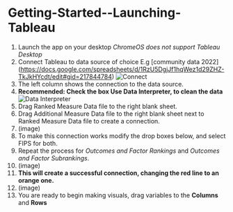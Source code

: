 # Getting-Started--Launching-Tableau
1. Launch the app on your desktop *ChromeOS does not support Tableau Desktop*
2. Connect Tableau to data source of choice E.g [community data 2022] (https://docs.google.com/spreadsheets/d/1RzU5DgjJf1hqWez1d29ZHZ-TkJkHYcdt/edit#gid=217844784)
 ![Connect](https://www.tutorialspoint.com/tableau/images/data_source_1.JPG)
4. The left column shows the connection to the data source.
5.  **Recommended: Check the box Use Data Interpreter, to clean the data**
  ![Data Interpreter](https://help.tableau.com/current/pro/desktop/en-us/Img/data_interpreter5.png) 
6. Drag Ranked Measure Data file to the right blank sheet. 
7. Drag Additional Measure Data file to the right blank sheet next to Ranked Measure Data file to create a connection.
8. (image)
9. To make this connection works modify the drop boxes below, and select FIPS for both.
10. Repeat the process for *Outcomes and Factor Rankings* and *Outcomes and Factor Subrankings*.
11. (image)
12. **This will create a successful connection, changing the red line to an orange one.**
13. (image)
14. You are ready to begin making visuals, drag variables to the **Columns** and **Rows**
